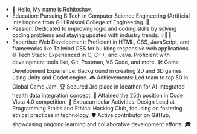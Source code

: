 - 👋 Hello, My name is Rohitoshav.
- Education: Pursuing B.Tech in Computer Science Engineering (Artificial Intellingnce from G H Raisoni College of Engineering. 🏫
- Passion: Dedicated to improving logic and coding skills by solving coding problems and staying updated with industry trends. 💡👨‍💻
- Expertise:
Web Development: Proficient in HTML, CSS, JavaScript, and frameworks like Tailwind CSS for building responsive web applications. 🌐
Tech Stack: Experienced in C, C++, and Java. Proficient with development tools like, Git, Postman, VS Code, and more. 🛠️
Game Development Experience: Background in creating 2D and 3D games using Unity and Godot engine. 🎮
Achievements:
Led team to top 50 in Global Game Jam. 🏆
Secured 3rd place in Ideathon for AI-integrated health data integration concept. 🥉
Attained the 25th position in Code Vista 4.0 competition. 🏅
Extracurricular Activities:
Design Lead at Programming Ethics and Ethical Hacking Club, focusing on fostering ethical practices in technology. 🛡️
Active contributor on GitHub, showcasing ongoing learning and collaborative development efforts. 🎓

<!---
Rohitoshav-Dalve/Rohitoshav-Dalve is a ✨ special ✨ repository because its `README.md` (this file) appears on your GitHub profile.
You can click the Preview link to take a look at your changes.
--->
